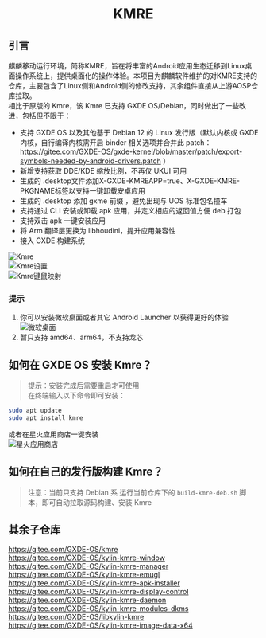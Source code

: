 #  <center> KMRE

## 引言
麒麟移动运行环境，简称KMRE，旨在将丰富的Android应用生态迁移到Linux桌面操作系统上，提供桌面化的操作体验。本项目为麒麟软件维护的对KMRE支持的仓库，主要包含了Linux侧和Android侧的修改支持，其余组件直接从上游AOSP仓库拉取。  
相比于原版的 Kmre，该 Kmre 已支持 GXDE OS/Debian，同时做出了一些改进，包括但不限于：  
- 支持 GXDE OS 以及其他基于 Debian 12 的 Linux 发行版（默认内核或 GXDE 内核，自行编译内核需开启 binder 相关选项并合并此 patch：https://gitee.com/GXDE-OS/gxde-kernel/blob/master/patch/export-symbols-needed-by-android-drivers.patch ）  
- 新增支持获取 DDE/KDE 缩放比例，不再仅 UKUI 可用  
- 生成的 .desktop文件添加X-GXDE-KMREAPP=true、X-GXDE-KMRE-PKGNAME标签以支持一键卸载安卓应用  
- 生成的 .desktop 添加 gxme 前缀 ，避免出现与 UOS 标准包名撞车  
- 支持通过 CLI 安装或卸载 apk 应用，并定义相应的返回值方便 deb 打包  
- 支持双击 apk 一键安装应用  
- 将 Arm 翻译层更换为 libhoudini，提升应用兼容性
- 接入 GXDE 构建系统

![Kmre](img/kmre.png)  
![Kmre设置](img/kmre-setting.png)  
![Kmre键鼠映射](img/kmre-keyboard.png)  

### 提示
1. 你可以安装微软桌面或者其它 Android Launcher 以获得更好的体验  
  ![微软桌面](img/microsoft-launcher.png)
2. 暂只支持 amd64、arm64，不支持龙芯

## 如何在 GXDE OS 安装 Kmre？
> 提示：安装完成后需要重启才可使用  
在终端输入以下命令即可安装：  
```bash
sudo apt update
sudo apt install kmre
```
或者在星火应用商店一键安装  
![星火应用商店](img/kmre-on-spark-store.png)  

## 如何在自己的发行版构建 Kmre？
> 注意：当前只支持 Debian 系
运行当前仓库下的 `build-kmre-deb.sh` 脚本，即可自动拉取源码构建、安装 Kmre  


## 其余子仓库
https://gitee.com/GXDE-OS/kmre  
https://gitee.com/GXDE-OS/kylin-kmre-window  
https://gitee.com/GXDE-OS/kylin-kmre-manager  
https://gitee.com/GXDE-OS/kylin-kmre-emugl  
https://gitee.com/GXDE-OS/kylin-kmre-apk-installer  
https://gitee.com/GXDE-OS/kylin-kmre-display-control  
https://gitee.com/GXDE-OS/kylin-kmre-daemon  
https://gitee.com/GXDE-OS/kylin-kmre-modules-dkms  
https://gitee.com/GXDE-OS/libkylin-kmre  
https://gitee.com/GXDE-OS/kylin-kmre-image-data-x64  
